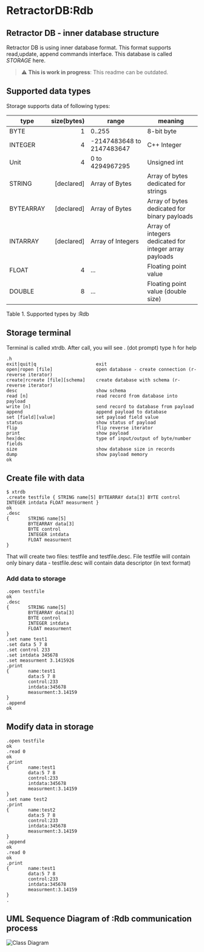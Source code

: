 # RetractorDB:Rdb

## Retractor DB - inner database structure

Retractor DB is using inner database format. This format supports read,update, append commands interface. This database is called _STORAGE_ here.

> :warning: **This is work in progress**: This readme can be outdated.

## Supported data types

Storage supports data of following types:

| type | size(bytes) | range | meaning |
| ---  | ---: | --- | --- |
|BYTE  | 1 | 0..255|8-bit byte|
|INTEGER   | 4 |-2147483648 to 2147483647|C++ Integer|
|Unit  | 4 |0 to 4294967295|Unsigned int|
|STRING|[declared]|Array of Bytes|Array of bytes dedicated for strings|
|BYTEARRAY|[declared]|Array of Bytes|Array of bytes dedicated for binary payloads|
|INTARRAY|[declared]|Array of Integers|Array of integers dedicated for integer array payloads|
|FLOAT| 4 | ... | Floating point value|
|DOUBLE| 8 | ... | Floating point value (double size)|

Table 1. Supported types by :Rdb

## Storage terminal

Terminal is called xtrdb.
After call, you will see . (dot prompt)
type h for help
```
.h
exit|quit|q                      exit
open|ropen [file]                open database - create connection (r-reverse iterator)
create|rcreate [file][schema]    create database with schema (r-reverse iterator)
desc                             show schema
read [n]                         read record from database into payload
write [n]                        send record to database from payload
append                           append payload to database
set [field][value]               set payload field value
status                           show status of payload
flip                             flip reverse iterator
print                            show payload
hex|dec                          type of input/output of byte/number fields
size                             show database size in records
dump                             show payload memory
ok
```

## Create file with data

```
$ xtrdb
.create testfile { STRING name[5] BYTEARRAY data[3] BYTE control INTEGER intdata FLOAT measurment }
ok
.desc
{       STRING name[5]
        BYTEARRAY data[3]
        BYTE control
        INTEGER intdata
        FLOAT measurment
}
```

That will create two files: testfile and testfile.desc.
File testfile will contain only binary data - testfile.desc will contain data descriptor (in text format)

### Add data to storage

```
.open testfile
ok
.desc
{       STRING name[5]
        BYTEARRAY data[3]
        BYTE control
        INTEGER intdata
        FLOAT measurment
}
.set name test1
.set data 5 7 8
.set control 233
.set intdata 345678
.set measurment 3.1415926
.print
{       name:test1
        data:5 7 8
        control:233
        intdata:345678
        measurment:3.14159
}
.append
ok
```

## Modify data in storage
```
.open testfile
ok
.read 0
ok
.print
{       name:test1
        data:5 7 8
        control:233
        intdata:345678
        measurment:3.14159
}
.set name test2
.print
{       name:test2
        data:5 7 8
        control:233
        intdata:345678
        measurment:3.14159
}
.append
ok
.read 0
ok
.print
{       name:test1
        data:5 7 8
        control:233
        intdata:345678
        measurment:3.14159
}
.
```

## UML Sequence Diagram of :Rdb communication process

![Class Diagram](http://www.plantuml.com/plantuml/proxy?src=https://raw.githubusercontent.com/michalwidera/retractordb/issue_17/src/rdb/UML/rdb-comunication.puml)